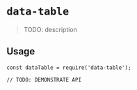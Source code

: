 # `data-table`

> TODO: description

## Usage

```
const dataTable = require('data-table');

// TODO: DEMONSTRATE API
```

